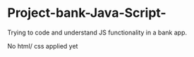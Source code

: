 # Project-bank-Java-Script-

Trying to code and understand JS functionality in a bank app. 

No html/ css applied yet 
